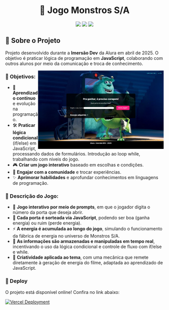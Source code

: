 # <h1 align="center"> 👾 Jogo Monstros S/A </h1>

<p align="center">
  <img src="https://img.shields.io/badge/JavaScript-F7DF1E?style=for-the-badge&logo=javascript&logoColor=black">
  <img src="https://img.shields.io/badge/HTML5-E34F26?style=for-the-badge&logo=html5&logoColor=white">
  <img src="https://img.shields.io/badge/CSS-239120?&style=for-the-badge&logo=css3&logoColor=white">
</p>

## 🚀 Sobre o Projeto  

Projeto desenvolvido durante a **Imersão Dev** da Alura em abril de 2025. O objetivo é praticar lógica de programação em **JavaScript**, colaborando com outros alunos por meio da comunicação e troca de conhecimento.  

<img align="right" alt="coding-gif" width="400" src="https://github.com/ErikaCZanin/jogoMonstrosSA/blob/main/imgVercel.png">

### 📌 Objetivos:  
- 🌱 **Aprendizado contínuo** e evolução na programação.  
- 🛠️ **Praticar lógica condicional** (if/else) em JavaScript, processando dados de formulários. Introdução ao loop while, trabalhando com niveis do jogo.
- 🎮 **Criar um jogo interativo** baseado em escolhas e condições.  
- 🤝 **Engajar com a comunidade** e trocar experiências.  
- ✨ **Aprimorar habilidades** e aprofundar conhecimentos em linguagens de programação.

### 📝 Descrição do Jogo:  
- 🧠 **Jogo interativo por meio de prompts**, em que o jogador digita o número da porta que deseja abrir.
- 🚪 **Cada porta é sorteada via JavaScript**, podendo ser boa (ganha energia) ou ruim (perde energia).
- ⚡ **A energia é acumulada ao longo do jogo**, simulando o funcionamento da fábrica de energia no universo de Monstros S/A.
- 💾 **As informações são armazenadas e manipuladas em tempo real**, incentivando o uso da lógica condicional e controle de fluxo com if/else e while.
- 🎨 **Criatividade aplicada ao tema**, com uma mecânica que remete diretamente à geração de energia do filme, adaptada ao aprendizado de JavaScript.

### 💫 Deploy  
O projeto está disponível online! Confira no link abaixo:  

[![Vercel Deployment](https://img.shields.io/badge/Vercel-Deployed-black?style=for-the-badge&logo=vercel&logoColor=white)](https://jogo-monstros-sa.vercel.app/)  
